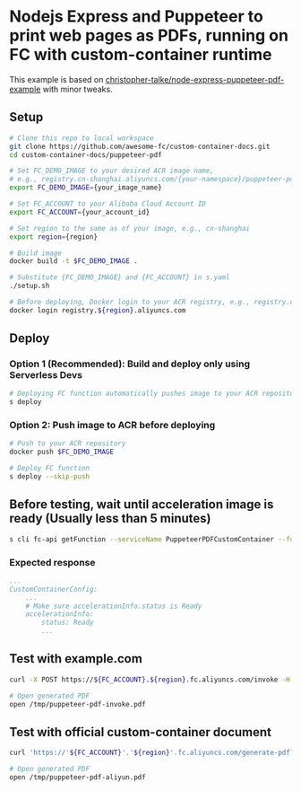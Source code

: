 # Nodejs Express and Puppeteer to print web pages as PDFs, running on FC with custom-container runtime
This example is based on [christopher-talke/node-express-puppeteer-pdf-example](https://github.com/christopher-talke/node-express-puppeteer-pdf-example) with minor tweaks.

## Setup

```bash
# Clone this repo to local workspace
git clone https://github.com/awesome-fc/custom-container-docs.git
cd custom-container-docs/puppeteer-pdf

# Set FC_DEMO_IMAGE to your desired ACR image name,
# e.g., registry.cn-shanghai.aliyuncs.com/{your-namespace}/puppeteer-pdf:v1
export FC_DEMO_IMAGE={your_image_name}

# Set FC_ACCOUNT to your Alibaba Cloud Account ID
export FC_ACCOUNT={your_account_id}

# Set region to the same as of your image, e.g., cn-shanghai
export region={region}

# Build image
docker build -t $FC_DEMO_IMAGE .

# Substitute {FC_DEMO_IMAGE} and {FC_ACCOUNT} in s.yaml
./setup.sh

# Before deploying, Docker login to your ACR registry, e.g., registry.cn-shanghai.aliyuncs.com
docker login registry.${region}.aliyuncs.com
```

## Deploy
### Option 1 (Recommended): Build and deploy only using Serverless Devs

```bash
# Deploying FC function automatically pushes image to your ACR repository
s deploy
```

### Option 2: Push image to ACR before deploying

```bash
# Push to your ACR repository
docker push $FC_DEMO_IMAGE

# Deploy FC function
s deploy --skip-push

```

## Before testing, wait until acceleration image is ready (Usually less than 5 minutes)

```bash
s cli fc-api getFunction --serviceName PuppeteerPDFCustomContainer --functionName puppeteer-pdf --region ${region}
```

### Expected response
```yaml
...
CustomContainerConfig:
    ...
    # Make sure accelerationInfo.status is Ready
    accelerationInfo:
        status: Ready
        ...
```


## Test with example.com

```bash
curl -X POST https://${FC_ACCOUNT}.${region}.fc.aliyuncs.com/invoke -H "x-fc-invocation-target: 2016-08-15/proxy/PuppeteerPDFCustomContainer/puppeteer-pdf"  -o /tmp/puppeteer-pdf-invoke.pdf

# Open generated PDF
open /tmp/puppeteer-pdf-invoke.pdf
```

## Test with official custom-container document

``` bash
curl 'https://'${FC_ACCOUNT}'.'${region}'.fc.aliyuncs.com/generate-pdf?url=https://help.aliyun.com/document_detail/179368.html' -H "x-fc-invocation-target: 2016-08-15/proxy/PuppeteerPDFCustomContainer/puppeteer-pdf"  -o /tmp/puppeteer-pdf-aliyun.pdf

# Open generated PDF
open /tmp/puppeteer-pdf-aliyun.pdf
```